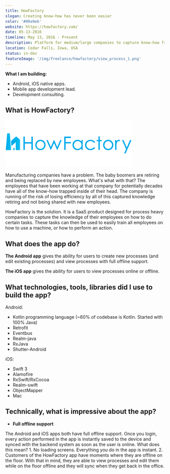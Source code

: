 ```yaml
---
title: HowFactory
slogan: Creating know-how has never been easier
color: '#00a9eb'
website: https://howfactory.com/
date: 05-13-2016
timeline: May 13, 2016 - Present
description: Platform for medium/large companies to capture know-how from current employees to train new employees. Offline-first Android/iPhone app to view and edit your company's know-how documentation.
location: Cedar Falls, Iowa, USA
status: in-dev
featureImage: '/img/freelance/howfactory/view_process_1.png'
---
```


**What I am building:**

* Android, iOS native apps.
* Mobile app development lead.
* Development consulting.

## What is HowFactory?

![](/img/freelance/howfactory/logo.png)

Manufacturing companies have a problem. The baby boomers are retiring and being replaced by new employees. What's what with that? The employees that have been working at that company for potentially decades have all of the know-how trapped inside of their head. The company is running of the risk of losing efficiency by all of this captured knowledge retiring and not being shared with new employees.

HowFactory is the solution. It is a SaaS product designed for process heavy companies to capture the knowledge of their employees on how to do certain tasks. These tasks can then be used to easily train all employees on how to use a machine, or how to perform an action.

## What does the app do?

**The Android app** gives the ability for users to create new processes (and edit existing processes) and view processes with full offline support.

**The iOS app** gives the ability for users to view processes online or offline.

## What technologies, tools, libraries did I use to build the app?

Android:

* Kotlin programming language (~60% of codebase is Kotlin. Started with 100% Java)
* Retrofit
* Eventbus
* Realm-java
* RxJava
* Shutter-Android

iOS:

* Swift 3
* Alamofire
* RxSwift/RxCocoa
* Realm-swift
* ObjectMapper
* Mac

## Technically, what is impressive about the app?

* **Full offline support**

The Android and iOS apps both have full offline support. Once you login, every action performed in the app is instantly saved to the device and synced with the backend system as soon as the user is online. What does this mean? 1. No loading screens. Everything you do in the app is instant. 2. Customers of the HowFactory app have moments where they are offline on the floor. With that in mind, they are able to view processes and edit them while on the floor offline and they will sync when they get back in the office.
